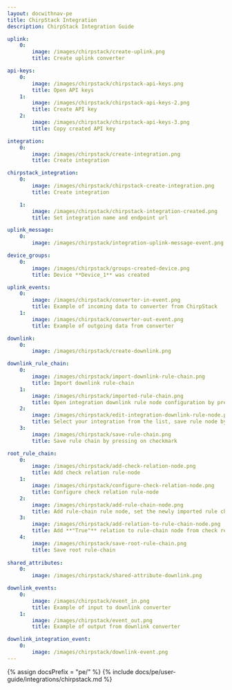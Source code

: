 ```yaml
---
layout: docwithnav-pe 
title: ChirpStack Integration 
description: ChirpStack Integration Guide 

uplink:
    0:
        image: /images/chirpstack/create-uplink.png
        title: Create uplink converter

api-keys:
    0:
        image: /images/chirpstack/chirpstack-api-keys.png
        title: Open API keys
    1:
        image: /images/chirpstack/chirpstack-api-keys-2.png
        title: Create API key
    2:
        image: /images/chirpstack/chirpstack-api-keys-3.png
        title: Copy created API key

integration:
    0:
        image: /images/chirpstack/create-integration.png
        title: Create integration

chirpstack_integration:
    0:
        image: /images/chirpstack/chirpstack-create-integration.png
        title: Create integration

    1:
        image: /images/chirpstack/chirpstack-integration-created.png
        title: Set integration name and endpoint url

uplink_message:
    0:
        image: /images/chirpstack/integration-uplink-message-event.png

device_groups:
    0:
        image: /images/chirpstack/groups-created-device.png
        title: Device **Device_1** was created 

uplink_events:
    0:
        image: /images/chirpstack/converter-in-event.png
        title: Example of incoming data to converter from ChirpStack
    1:
        image: /images/chirpstack/converter-out-event.png
        title: Example of outgoing data from converter 

downlink:
    0:
        image: /images/chirpstack/create-downlink.png

downlink_rule_chain:
    0:
        image: /images/chirpstack/import-downlink-rule-chain.png
        title: Import downlink rule-chain 
    1:
        image: /images/chirpstack/imported-rule-chain.png
        title: Open integration downlink rule node configuration by pressing on pencil
    2:
        image: /images/chirpstack/edit-integration-downlink-rule-node.png
        title: Select your integration from the list, save rule node by pressing 
    3:
        image: /images/chirpstack/save-rule-chain.png
        title: Save rule chain by pressing on checkmark

root_rule_chain:
    0:
        image: /images/chirpstack/add-check-relation-node.png
        title: Add check relation rule-node
    1:
        image: /images/chirpstack/configure-check-relation-node.png
        title: Configure check relation rule-node
    2:
        image: /images/chirpstack/add-rule-chain-node.png
        title: Add rule-chain rule node, set the newly imported rule chain and save it by pressing on pencil icon
    3:
        image: /images/chirpstack/add-relation-to-rule-chain-node.png
        title: Add **"True"** relation to rule-chain node from check relation rule-node
    4:
        image: /images/chirpstack/save-root-rule-chain.png
        title: Save root rule-chain
                                
shared_attributes:
    0:
        image: /images/chirpstack/shared-attribute-downlink.png

downlink_events:
    0:
        image: /images/chirpstack/event_in.png
        title: Example of input to downlink converter
    1:
        image: /images/chirpstack/event_out.png
        title: Example of output from downlink converter

downlink_integration_event:
    0:
        image: /images/chirpstack/downlink-event.png
---
```

{% assign docsPrefix = "pe/" %}
{% include docs/pe/user-guide/integrations/chirpstack.md %}

